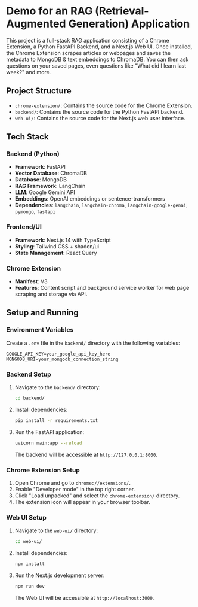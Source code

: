 # Demo for an RAG (Retrieval-Augmented Generation) Application

This project is a full-stack RAG application consisting of a Chrome Extension, a Python FastAPI Backend, and a Next.js Web UI.
Once installed, the Chrome Extension scrapes articles or webpages and saves the metadata to MongoDB & text embeddings to ChromaDB.
You can then ask questions on your saved pages, even questions like "What did I learn last week?" and more.

## Project Structure

- `chrome-extension/`: Contains the source code for the Chrome Extension.
- `backend/`: Contains the source code for the Python FastAPI backend.
- `web-ui/`: Contains the source code for the Next.js web user interface.

## Tech Stack

### Backend (Python)

- **Framework**: FastAPI
- **Vector Database**: ChromaDB
- **Database**: MongoDB
- **RAG Framework**: LangChain
- **LLM**: Google Gemini API
- **Embeddings**: OpenAI embeddings or sentence-transformers
- **Dependencies**: `langchain`, `langchain-chroma`, `langchain-google-genai`, `pymongo`, `fastapi`

### Frontend/UI

- **Framework**: Next.js 14 with TypeScript
- **Styling**: Tailwind CSS + shadcn/ui
- **State Management**: React Query

### Chrome Extension

- **Manifest**: V3
- **Features**: Content script and background service worker for web page scraping and storage via API.

## Setup and Running

### Environment Variables
Create a `.env` file in the `backend/` directory with the following variables:

```
GOOGLE_API_KEY=your_google_api_key_here
MONGODB_URI=your_mongodb_connection_string
```

### Backend Setup
1. Navigate to the `backend/` directory:
   ```bash
   cd backend/
   ```
2. Install dependencies:
   ```bash
   pip install -r requirements.txt
   ```
3. Run the FastAPI application:
   ```bash
   uvicorn main:app --reload
   ```
   The backend will be accessible at `http://127.0.0.1:8000`.

### Chrome Extension Setup
1. Open Chrome and go to `chrome://extensions/`.
2. Enable "Developer mode" in the top right corner.
3. Click "Load unpacked" and select the `chrome-extension/` directory.
4. The extension icon will appear in your browser toolbar.

### Web UI Setup
1. Navigate to the `web-ui/` directory:
   ```bash
   cd web-ui/
   ```
2. Install dependencies:
   ```bash
   npm install
   ```
3. Run the Next.js development server:
   ```bash
   npm run dev
   ```
   The Web UI will be accessible at `http://localhost:3000`.

